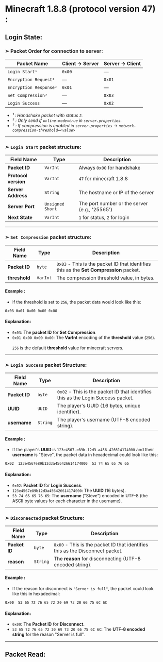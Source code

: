 # Minecraft 1.8.8 (protocol version 47) :

## Login State:

### ➢ Packet Order for connection to server:

| Packet Name             | Client → Server  | Server → Client   |
|-------------------------|------------------|-------------------|
| `Login Start¹`          | `0x00`           | —                 |
| `Encryption Request²`   | —                | `0x01`            |
| `Encryption Response²`  | `0x01`           | —                 |
| `Set Compression³`      | —                | `0x03`            |
| `Login Success`         | —                | `0x02`            |

- *¹ : Handshake packet with status `2`.*<br>
- *² : Only send if `online-mode=true` in `server.properties`.*
- *³ : If compression is enabled in `server.properties` → `network-compression-threshold=<value>`*
---
### ➢ `Login Start` packet structure:

| Field Name           | Type                | Description                                   |
|----------------------|---------------------|-----------------------------------------------|
| **Packet ID**        | `VarInt`            | Always `0x00` for handshake                   |
| **Protocol version** | `VarInt`            | `47` for minecraft 1.8.8                      |
| **Server Address**   | `String`            | The hostname or IP of the server              |
| **Server Port**      | `Unsigned Short`    | The port number or the server (e.g., '25565') |
| **Next State**       | `VarInt`            | `1` for status, `2` for login                 |
---
### ➢ `Set Compression` packet structure:

| Field Name    | Type     | Description                                                                                |
|---------------|----------|--------------------------------------------------------------------------------------------|
| **Packet ID** | `byte`   | `0x03`  - This is the packet ID that identifies this as the **Set Compression** packet.    | 
| **threshold** | `VarInt` | The compression threshold value, in bytes.                                                 | 

#### Example :
- If the threshold is set to `256`, the packet data would look like this:
``` 
0x03 0x01 0x00 0x00 0x00
```
#### Explanation:
- `0x03`: The **packet ID** for **Set Compression**.
- `0x01 0x00 0x00 0x00`: The **VarInt** encoding of the **threshold** value (`256`).
  <br><br>`256` is the default **threshold** value for minecraft servers.
---
### ➢ `Login Success` packet Structure:

| Field Name    | Type     | Description                                                                      |
|---------------|----------|----------------------------------------------------------------------------------|
| **Packet ID** | `byte`   | `0x02` - This is the packet ID that identifies this as the Login Success packet. |
| **UUID**      | `UUID`   | The player's UUID (16 bytes, unique identifier).                                 |
| **username**  | `String` | The player's username (UTF-8 encoded string).                                    |

#### Example :
- If the player's **UUID** is `123e4567-e89b-12d3-a456-426614174000` and their **username** is "Steve", the packet data in hexadecimal could look like this:
```
0x02  123e4567e89b12d3a456426614174000  53 74 65 65 76 65
```

#### Explanation:
- `0x02`: **Packet ID** for **Login Success**.
- `123e4567e89b12d3a456426614174000`: The **UUID** (16 bytes).
- `53 74 65 65 76 65`: The **username** ("Steve") encoded in UTF-8 (the ASCII byte values for each character in the username).
---
### ➢ `Disconnected` packet Structure:
| Field Name    | Type     | Description                                                                   |
|---------------|----------|-------------------------------------------------------------------------------|
| **Packet ID** | `byte`   | `0x00` - This is the packet ID that identifies this as the Disconnect packet. |
| **reason**    | `String` | The **reason** for disconnecting (UTF-8 encoded string).                      |

#### Example :
 - If the reason for disconnect is `"Server is full"`, the packet could look like this in hexadecimal:

```
0x00  53 65 72 76 65 72 20 69 73 20 66 75 6C 6C
```

#### Explanation:
- `0x00`: The **Packet ID** for **Disconnect**.
- `53 65 72 76 65 72 20 69 73 20 66 75 6C 6C`: The **UTF-8 encoded string** for the reason "Server is full".
---

## Packet Read:

